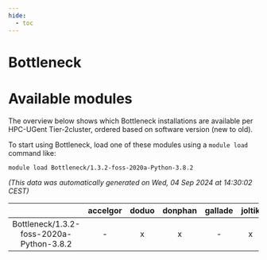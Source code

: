 ```yaml
---
hide:
  - toc
---
```


Bottleneck
==========

# Available modules


The overview below shows which Bottleneck installations are available per HPC-UGent Tier-2cluster, ordered based on software version (new to old).

To start using Bottleneck, load one of these modules using a `module load` command like:

```shell
module load Bottleneck/1.3.2-foss-2020a-Python-3.8.2
```

*(This data was automatically generated on Wed, 04 Sep 2024 at 14:30:02 CEST)*  

| |accelgor|doduo|donphan|gallade|joltik|shinx|skitty|
| :---: | :---: | :---: | :---: | :---: | :---: | :---: | :---: |
|Bottleneck/1.3.2-foss-2020a-Python-3.8.2|-|x|x|-|x|-|x|
